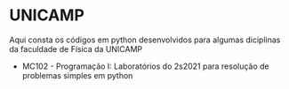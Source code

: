 # UNICAMP

Aqui consta os códigos em python desenvolvidos para algumas diciplinas da faculdade de Física da UNICAMP

- MC102 - Programação I:
   Laboratórios do 2s2021 para resolução de problemas simples em python
